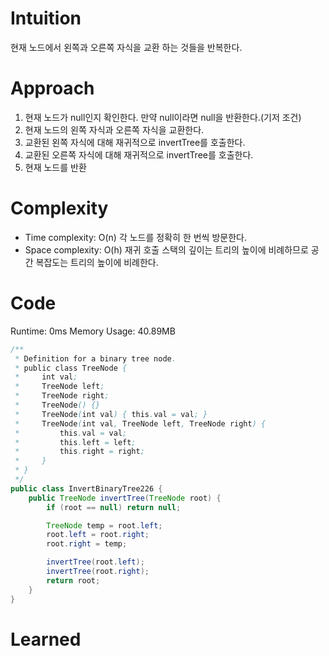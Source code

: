 # Intuition
현재 노드에서 왼쪽과 오른쪽 자식을 교환 하는 것들을 반복한다.

# Approach
1. 현재 노드가 null인지 확인한다. 만약 null이라면 null을 반환한다.(기저 조건)
2. 현재 노드의 왼쪽 자식과 오른쪽 자식을 교환한다.
3. 교환된 왼쪽 자식에 대해 재귀적으로 invertTree를 호출한다.
4. 교환된 오른쪽 자식에 대해 재귀적으로 invertTree를 호출한다.
5. 현재 노드를 반환

# Complexity
- Time complexity: O(n)
각 노드를 정확히 한 번씩 방문한다.
- Space complexity: O(h)
재귀 호출 스택의 깊이는 트리의 높이에 비례하므로 공간 복잡도는 트리의 높이에 비례한다.

# Code
Runtime: 0ms Memory Usage: 40.89MB
```java
/**
 * Definition for a binary tree node.
 * public class TreeNode {
 *     int val;
 *     TreeNode left;
 *     TreeNode right;
 *     TreeNode() {}
 *     TreeNode(int val) { this.val = val; }
 *     TreeNode(int val, TreeNode left, TreeNode right) {
 *         this.val = val;
 *         this.left = left;
 *         this.right = right;
 *     }
 * }
 */
public class InvertBinaryTree226 {
    public TreeNode invertTree(TreeNode root) {
        if (root == null) return null;

        TreeNode temp = root.left;
        root.left = root.right;
        root.right = temp;

        invertTree(root.left);
        invertTree(root.right);
        return root;
    }
}
```

# Learned
